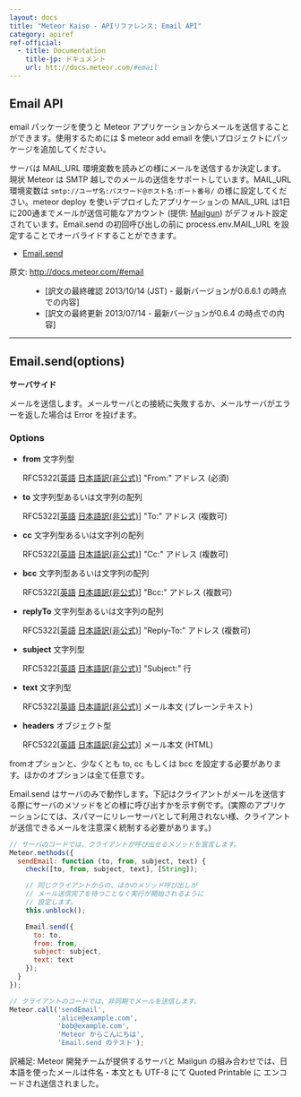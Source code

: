 ```yaml
---
layout: docs
title: "Meteor Kaiso - APIリファレンス: Email API"
category: apiref
ref-official: 
  - title: Documentation
    title-jp: ドキュメント
    url: htt://docs.meteor.com/#email
---
```


## Email API

email パッケージを使うと Meteor アプリケーションからメールを送信することができます。使用するためには $ meteor add email を使いプロジェクトにパッケージを追加してください。

サーバは MAIL_URL 環境変数を読みどの様にメールを送信するか決定します。現状 Meteor は SMTP 越しでのメールの送信をサポートしています。MAIL_URL 環境変数は `smtp://ユーザ名:パスワード@ホスト名:ポート番号/` の様に設定してください。meteor deploy を使いデプロイしたアプリケーションの MAIL_URL は1日に200通までメールが送信可能なアカウント (提供: [Mailgun](http://www.mailgun.com/)) がデフォルト設定されています。Email.send の初回呼び出しの前に process.env.MAIL_URL を設定することでオーバライドすることができます。

*   [Email.send](#email_send)

<dl>
  <dt>原文: <a href="http://docs.meteor.com/#email">http://docs.meteor.com/#email</a><dt>
  <dd>
  <ul>
    <li>[訳文の最終確認 2013/10/14 (JST) - 最新バージョンが0.6.6.1 の時点での内容]</li>
    <li>[訳文の最終更新 2013/07/14 - 最新バージョンが0.6.4 の時点での内容]</li>
  </ul>
  </dd>
</dl>


---
<a name="email_send"></a>
## Email.send(options)
__サーバサイド__

メールを送信します。メールサーバとの接続に失敗するか、メールサーバがエラーを返した場合は Error を投げます。

### Options

* **from** 文字列型

    RFC5322[[英語](http://tools.ietf.org/html/rfc5322) [日本語訳(非公式)](http://srgia.com/docs/rfc5322j.html)] "From:" アドレス (必須)

* **to** 文字列型あるいは文字列の配列

    RFC5322[[英語](http://tools.ietf.org/html/rfc5322) [日本語訳(非公式)](http://srgia.com/docs/rfc5322j.html)] "To:" アドレス (複数可)

* **cc** 文字列型あるいは文字列の配列

    RFC5322[[英語](http://tools.ietf.org/html/rfc5322) [日本語訳(非公式)](http://srgia.com/docs/rfc5322j.html)] "Cc:" アドレス (複数可)

* **bcc** 文字列型あるいは文字列の配列

    RFC5322[[英語](http://tools.ietf.org/html/rfc5322) [日本語訳(非公式)](http://srgia.com/docs/rfc5322j.html)] "Bcc:" アドレス (複数可)

* **replyTo** 文字列型あるいは文字列の配列

    RFC5322[[英語](http://tools.ietf.org/html/rfc5322) [日本語訳(非公式)](http://srgia.com/docs/rfc5322j.html)] "Reply-To:" アドレス (複数可)

* **subject** 文字列型

    RFC5322[[英語](http://tools.ietf.org/html/rfc5322) [日本語訳(非公式)](http://srgia.com/docs/rfc5322j.html)] "Subject:" 行

* **text** 文字列型

    RFC5322[[英語](http://tools.ietf.org/html/rfc5322) [日本語訳(非公式)](http://srgia.com/docs/rfc5322j.html)] メール本文 (プレーンテキスト)

* **headers** オブジェクト型

    RFC5322[[英語](http://tools.ietf.org/html/rfc5322) [日本語訳(非公式)](http://srgia.com/docs/rfc5322j.html)] メール本文 (HTML)

fromオプションと、少なくとも to, cc もしくは bcc を設定する必要があります。ほかのオプションは全て任意です。

Email.send はサーバのみで動作します。下記はクライアントがメールを送信する際にサーバのメソッドをどの様に呼び出すかを示す例です。(実際のアプリケーションにては、スパマーにリレーサーバとして利用されない様、クライアントが送信できるメールを注意深く統制する必要があります。)

~~~ javascript
// サーバのコードでは、クライアントが呼び出せるメソッドを宣言します。
Meteor.methods({
  sendEmail: function (to, from, subject, text) {
    check([to, from, subject, text], [String]);

    // 同じクライアントからの、ほかのメソッド呼び出しが
    // メール送信完了を待つことなく実行が開始されるように
    // 設定します。
    this.unblock();

    Email.send({
      to: to,
      from: from,
      subject: subject,
      text: text
    });
  }
});

// クライアントのコードでは、非同期でメールを送信します。
Meteor.call('sendEmail',
            'alice@example.com',
            'bob@example.com',
            'Meteor からこんにちは',
            'Email.send のテスト');
~~~

訳補足: Meteor 開発チームが提供するサーバと Mailgun の組み合わせでは、日本語を使ったメールは件名・本文とも UTF-8 にて Quoted Printable に エンコードされ送信されました。
